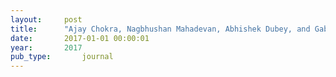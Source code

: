 ```yaml
---
layout:     post
title:      "Ajay Chokra, Nagbhushan Mahadevan, Abhishek Dubey, and Gabor Karsai. Hierarchical reasoning about faults in cyber-physical energy systems using temporal causal diagrams. International Journal of Prognostics and Health Management, 2017."
date:       2017-01-01 00:00:01
year:       2017
pub_type:       journal
---
```

